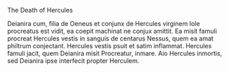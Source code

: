 The Death of Hercules

Deianira cum, filia de Oeneus et conjunx de Hercules virginem Iole procreatus est vidit, ea coepit machinat ne conjux amittit.
Ea misit famuli procreat Hercules vestis in sanguis de centarus Nessus, quem ea amat philtrum conjectant.
Hercules vestis psuit et satim inflammat.
Hercules famuli jacit, quem Deianira misit Procreatur, inmare.
Aio Hercules inmortis, sed Deianira ipse interfecit propter Herculem. 
